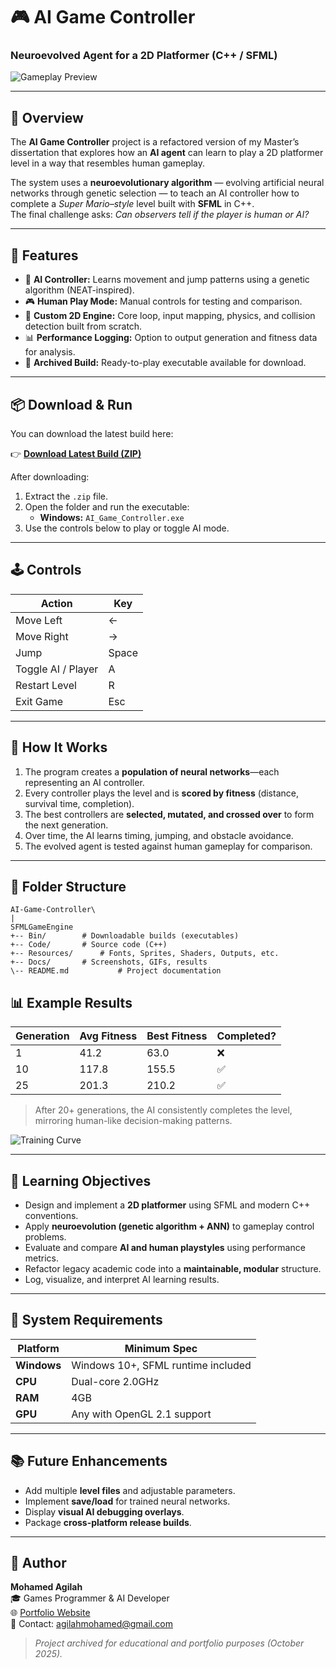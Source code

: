 # 🎮 AI Game Controller
### Neuroevolved Agent for a 2D Platformer (C++ / SFML)

![Gameplay Preview](docs/ai_gameplay.gif)

---

## 🧠 Overview
The **AI Game Controller** project is a refactored version of my Master’s dissertation that explores how an **AI agent** can learn to play a 2D platformer level in a way that resembles human gameplay.  

The system uses a **neuroevolutionary algorithm** — evolving artificial neural networks through genetic selection — to teach an AI controller how to complete a *Super Mario–style* level built with **SFML** in C++.  
The final challenge asks: *Can observers tell if the player is human or AI?*

---

## 🚀 Features
- 🧩 **AI Controller:** Learns movement and jump patterns using a genetic algorithm (NEAT-inspired).  
- 🎮 **Human Play Mode:** Manual controls for testing and comparison.  
- 🧱 **Custom 2D Engine:** Core loop, input mapping, physics, and collision detection built from scratch.  
- 📊 **Performance Logging:** Option to output generation and fitness data for analysis.  
- 🧾 **Archived Build:** Ready-to-play executable available for download.  

---

## 📦 Download & Run
You can download the latest build here:

👉 **[Download Latest Build (ZIP)](https://github.com/MoAgilah/AI-Game-Controller/releases/latest)**

After downloading:
1. Extract the `.zip` file.  
2. Open the folder and run the executable:  
   - **Windows:** `AI_Game_Controller.exe`  
3. Use the controls below to play or toggle AI mode.  

---

## 🕹️ Controls
| Action | Key |
|--------|-----|
| Move Left | ← |
| Move Right | → |
| Jump | Space |
| Toggle AI / Player | A |
| Restart Level | R |
| Exit Game | Esc |

---

## 🧩 How It Works
1. The program creates a **population of neural networks**—each representing an AI controller.  
2. Every controller plays the level and is **scored by fitness** (distance, survival time, completion).  
3. The best controllers are **selected, mutated, and crossed over** to form the next generation.  
4. Over time, the AI learns timing, jumping, and obstacle avoidance.  
5. The evolved agent is tested against human gameplay for comparison.

---

## 🧱 Folder Structure
```
AI-Game-Controller\
|
SFMLGameEngine
+-- Bin/		# Downloadable builds (executables)
+-- Code/		# Source code (C++)
+-- Resources/		# Fonts, Sprites, Shaders, Outputs, etc.
+-- Docs/		# Screenshots, GIFs, results
\-- README.md       	# Project documentation
```

## 📊 Example Results
| Generation | Avg Fitness | Best Fitness | Completed? |
|-------------|-------------|--------------|-------------|
| 1 | 41.2 | 63.0 | ❌ |
| 10 | 117.8 | 155.5 | ✅ |
| 25 | 201.3 | 210.2 | ✅ |

> After 20+ generations, the AI consistently completes the level, mirroring human-like decision-making patterns.

![Training Curve](docs/training_curve.png)

---

## 🧠 Learning Objectives
- Design and implement a **2D platformer** using SFML and modern C++ conventions.  
- Apply **neuroevolution (genetic algorithm + ANN)** to gameplay control problems.  
- Evaluate and compare **AI and human playstyles** using performance metrics.  
- Refactor legacy academic code into a **maintainable, modular** structure.  
- Log, visualize, and interpret AI learning results.  

---

## 🧩 System Requirements
| Platform | Minimum Spec |
|-----------|---------------|
| **Windows** | Windows 10+, SFML runtime included |
| **CPU** | Dual-core 2.0GHz |
| **RAM** | 4GB |
| **GPU** | Any with OpenGL 2.1 support |

---

## 📚 Future Enhancements
- Add multiple **level files** and adjustable parameters.  
- Implement **save/load** for trained neural networks.  
- Display **visual AI debugging overlays**.  
- Package **cross-platform release builds**.

---

## 👤 Author
**Mohamed Agilah**  
🎓 Games Programmer & AI Developer  
🌐 [Portfolio Website](https://moagilah.com/)  
📧 Contact: agilahmohamed@gmail.com  

> *Project archived for educational and portfolio purposes (October 2025).*
